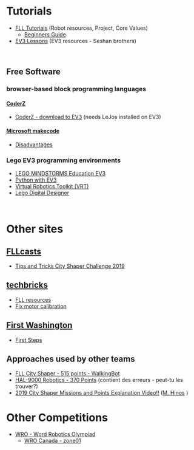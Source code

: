 # Tutorials
* [FLL Tutorials](http://flltutorials.com) (Robot resources, Project, Core Values)
    * [Beginners Guide](http://flltutorials.com/translations/en-us/Worksheets/BeginnersGuide.pdf)
* [EV3 Lessons](http://ev3lessons.com/en/Lessons.html?tab=beginner) (EV3 resources - Seshan brothers)

<br>

## Free Software
### browser-based block programming languages
#### [CoderZ](https://gocoderz.com/) 
* [CoderZ - download to EV3](https://coderz.zendesk.com/hc/en-us/articles/115003632285-How-Do-I-Download-My-CoderZ-Code-to-My-EV3-Robot-) (needs LeJos installed on EV3)

#### [Microsoft makecode](https://makecode.mindstorms.com/)
* [Disadvantages](https://thecodingfun.com/2020/05/28/is-it-a-good-alternative-to-use-microsoft-makecode-to-program-lego-mindstorms-ev3-part-2/)

### Lego EV3 programming environments
* [LEGO MINDSTORMS Education EV3](https://education.lego.com/en-us/downloads/mindstorms-ev3/software)
* [Python with EV3](https://education.lego.com/en-us/support/mindstorms-ev3/python-for-ev3)
* [Virtual Robotics Toolkit (VRT)](https://www.firstroboticscanada.org/cancode/vrt/)
* [Lego Digital Designer](https://www.lego.com/en-us/ldd)

<br>

# Other sites

## [FLLcasts](https://www.fllcasts.com/)
* [Tips and Tricks City Shaper Challenge 2019](https://www.fllcasts.com/competitions/first-lego-league/2019-city-shaper-challenge/tips-and-tricks-fll-2019)

## [techbricks](https://techbrick.com)
* [FLL resources](https://techbrick.com/fll-resources/fll2019)
* [Fix motor calibration](https://techbrick.com/techbrick/Lego/TechBrick/TechTips/NXTCalibration/)

## [First Washington](http://firstwa.org)
* [First Steps](http://firstwa.org/wp-content/uploads/2018/10/FIRST%20Steps%20-%20FLL%20Complete%20Guide.pdf)

## Approaches used by other teams
* [FLL City Shaper - 515 points - WalkingBot](https://www.youtube.com/watch?v=LAsDQfTq8HU)
* [HAL-9000 Robotics - 370 Points](https://www.youtube.com/watch?v=zhxjdhFBTmo) (contient des erreurs - peut-tu les trouver?)
* [2019 City Shaper Missions and Points Explanation Video!!](https://www.youtube.com/watch?v=JL-0YojPWmM) ([M. Hinos](https://www.youtube.com/channel/UCvuw_UluXNRPKhqK5GU8SrQ) )

# Other Competitions
* [WRO - Word Robotics Olympiad](https://wro-association.org/home/)
    * [WRO Canada - zone01](http://www.zone01.ca/index.php/en-ca/)
